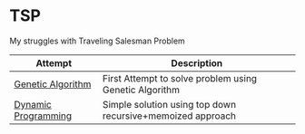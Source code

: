 # TSP
My struggles with Traveling Salesman Problem

| Attempt | Description | 
| --- | --- | 
| [Genetic Algorithm](https://github.com/dominiks01/TSP/blob/main/Traveling-Salesman-Problem/src/main/java/org/example/TravelingSalesman.java) | First Attempt to solve problem using Genetic Algorithm
| [Dynamic Programming](https://github.com/dominiks01/TSP/blob/main/Traveling-Salesman-Problem/src/main/java/org/example/TravelingSalesmanDynamic.java) | Simple solution using top down recursive+memoized approach  
